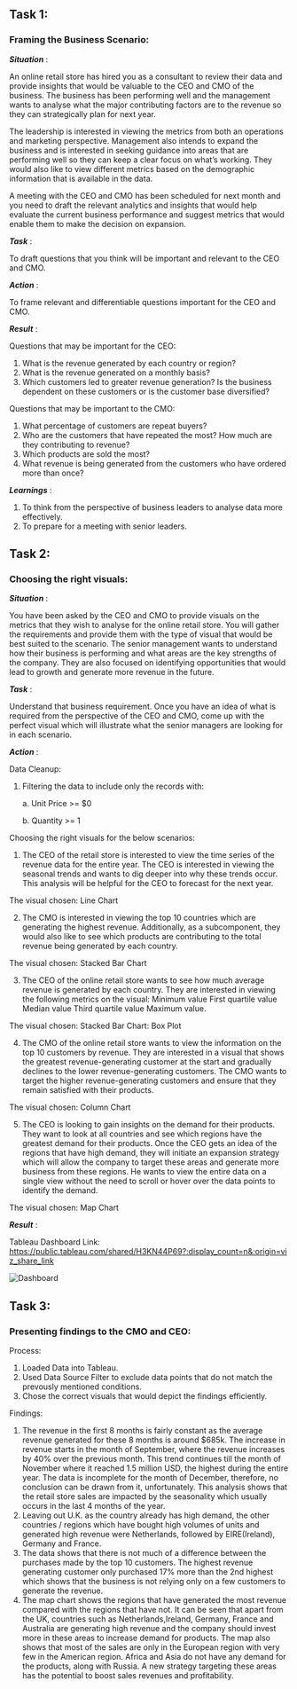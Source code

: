 ## Task 1:
### Framing the Business Scenario:

***Situation*** : 

An online retail store has hired you as a consultant to review their data and provide insights that would be valuable to the CEO and CMO of the business. The business has been performing well and the management wants to analyse what the major contributing factors are to the revenue so they can strategically plan for next year.

The leadership is interested in viewing the metrics from both an operations and marketing perspective. Management also intends to expand the business and is interested in seeking guidance into areas that are performing well so they can keep a clear focus on what’s working. They would also like to view different metrics based on the demographic information that is available in the data.

A meeting with the CEO and CMO has been scheduled for next month and you need to draft the relevant analytics and insights that would help evaluate the current business performance and suggest metrics that would enable them to make the decision on expansion.

***Task*** : 

To draft questions that you think will be important and relevant to the CEO and CMO.

***Action*** :

To frame relevant and differentiable questions important for the CEO and CMO.

***Result*** :

Questions that may be important for the CEO:
1. What is the revenue generated by each country or region?
2. What is the revenue generated on a monthly basis?
3. Which customers led to greater revenue generation? Is the business dependent on these customers or is the customer base diversified?

Questions that may be important to the CMO:
1. What percentage of customers are repeat buyers?
2. Who are the customers that have repeated the most? How much are they contributing to revenue?
3. Which products are sold the most?
4. What revenue is being generated from the customers who have ordered more than once?
 
***Learnings*** :

1. To think from the perspective of business leaders to analyse data more effectively.
2. To prepare for a meeting with senior leaders.

## Task 2:
### Choosing the right visuals:

***Situation*** :

You have been asked by the CEO and CMO to provide visuals on the metrics that they wish to analyse for the online retail store. You will gather the requirements and provide them with the type of visual that would be best suited to the scenario. The senior management wants to understand how their business is performing and what areas are the key strengths of the company. They are also focused on identifying opportunities that would lead to growth and generate more revenue in the future.

***Task*** :

Understand that business requirement. Once you have an idea of what is required from the perspective of the CEO and CMO, come up with the perfect visual which will illustrate what the senior managers are looking for in each scenario.

***Action*** :

Data Cleanup:
1. Filtering the data to include only the records with:
   
   a. Unit Price >= $0
   
   b. Quantity >= 1

Choosing the right visuals for the below scenarios:
1. The CEO of the retail store is interested to view the time series of the revenue data for the entire year. The CEO is interested in viewing the seasonal trends and wants to dig deeper into why these trends occur. This analysis will be helpful for the CEO to forecast for the next year.
   
The visual chosen: Line Chart

2. The CMO is interested in viewing the top 10 countries which are generating the highest revenue. Additionally, as a subcomponent, they would also like to see which products are contributing to the total revenue being generated by each country.
   
The visual chosen: Stacked Bar Chart

3. The CEO of the online retail store wants to see how much average revenue is generated by each country. They are interested in viewing the following metrics on the visual: Minimum value First quartile value Median value Third quartile value Maximum value.
   
The visual chosen: Stacked Bar Chart: Box Plot

4. The CMO of the online retail store wants to view the information on the top 10 customers by revenue. They are interested in a visual that shows the greatest revenue-generating customer at the start and gradually declines to the lower revenue-generating customers. The CMO wants to target the higher revenue-generating customers and ensure that they remain satisfied with their products.
   
The visual chosen: Column Chart

5. The CEO is looking to gain insights on the demand for their products. They want to look at all countries and see which regions have the greatest demand for their products. Once the CEO gets an idea of the regions that have high demand, they will initiate an expansion strategy which will allow the company to target these areas and generate more business from these regions. He wants to view the entire data on a single view without the need to scroll or hover over the data points to identify the demand.
   
The visual chosen: Map Chart

***Result*** :

Tableau Dashboard Link: https://public.tableau.com/shared/H3KN44P69?:display_count=n&:origin=viz_share_link

![Dashboard](https://github.com/Ittismita/forage-job-simulations/blob/main/TATA%20-%20Data%20Visualization%3A%20Empowering%20Business%20with%20Effective%20Insights/Retail%20Dashboard.jpg)

## Task 3:
### Presenting findings to the CMO and CEO:

Process:
1. Loaded Data into Tableau.
2. Used Data Source Filter to exclude data points that do not match the prevously mentioned conditions.
3. Chose the correct visuals that would depict the findings efficiently.

Findings:
1. The revenue in the first 8 months is fairly constant as the average revenue generated for these 8 months is around $685k. The increase in revenue starts in the month of September, where the revenue increases by 40% over the previous month. This trend continues till the month of November where it reached 1.5 million USD, the highest during the entire year. The data is incomplete for the month of December, therefore, no conclusion can be drawn from it, unfortunately. This analysis shows that the retail store sales are impacted by the seasonality which usually occurs in the last 4 months of the year.
2. Leaving out U.K. as the country already has high demand, the other countries / regions which have bought high volumes of units and generated high revenue were Netherlands, followed by EIRE(Ireland), Germany and France. 
3. The data shows that there is not much of a difference between the purchases made by the top 10 customers. The highest revenue generating customer only purchased 17% more than the 2nd highest which shows that the business is not relying only on a few customers to generate the revenue.
4. The map chart shows the regions that have generated the most revenue compared with the regions that have not. It can be seen that apart from the UK, countries such as Netherlands,Ireland, Germany, France and Australia are generating high revenue and the company should invest more in these areas to increase demand for products. The map also shows that most of the sales are only in the European region with very few in the American region. Africa and Asia do not have any demand for the products, along with Russia. A new strategy targeting these areas has the potential to boost sales revenues and profitability.







